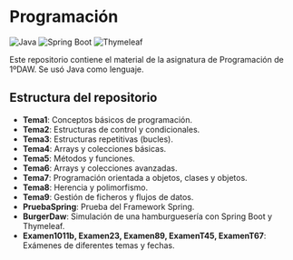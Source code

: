 # Programación

![Java](https://img.shields.io/badge/Java-17-blue?logo=openjdk&logoColor=white)
![Spring Boot](https://img.shields.io/badge/Spring_Boot-3.3.0-6DB33F?logo=springboot)
![Thymeleaf](https://img.shields.io/badge/Thymeleaf-3-blueviolet?logo=thymeleaf)

Este repositorio contiene el material de la asignatura de Programación de 1ºDAW. Se usó Java como lenguaje.

## Estructura del repositorio

- **Tema1**: Conceptos básicos de programación.
- **Tema2**: Estructuras de control y condicionales.
- **Tema3**: Estructuras repetitivas (bucles).
- **Tema4**: Arrays y colecciones básicas.
- **Tema5**: Métodos y funciones.
- **Tema6**: Arrays y colecciones avanzadas.
- **Tema7**: Programación orientada a objetos, clases y objetos.
- **Tema8**: Herencia y polimorfismo.
- **Tema9**: Gestión de ficheros y flujos de datos.
- **PruebaSpring**: Prueba del Framework Spring.
- **BurgerDaw**: Simulación de una hamburguesería con Spring Boot y Thymeleaf.
- **Examen1011b, Examen23, Examen89, ExamenT45, ExamenT67**: Exámenes de diferentes temas y fechas.
